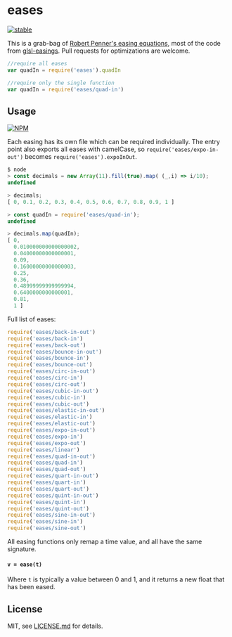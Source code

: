 # eases

[![stable](http://badges.github.io/stability-badges/dist/stable.svg)](http://github.com/badges/stability-badges)

This is a grab-bag of [Robert Penner's easing equations](http://www.robertpenner.com/easing/), most of the code from [glsl-easings](https://www.npmjs.org/package/glsl-easings). Pull requests for optimizations are welcome. 

```js
//require all eases
var quadIn = require('eases').quadIn

//require only the single function
var quadIn = require('eases/quad-in')
```

## Usage

[![NPM](https://nodei.co/npm/eases.png)](https://nodei.co/npm/eases/)

Each easing has its own file which can be required individually. The entry point also exports all eases with camelCase, so `require('eases/expo-in-out')` becomes `require('eases').expoInOut`.

```javascript
$ node
> const decimals = new Array(11).fill(true).map( (_,i) => i/10);
undefined

> decimals;
[ 0, 0.1, 0.2, 0.3, 0.4, 0.5, 0.6, 0.7, 0.8, 0.9, 1 ]

> const quadIn = require('eases/quad-in');
undefined

> decimals.map(quadIn);
[ 0,
  0.010000000000000002,
  0.04000000000000001,
  0.09,
  0.16000000000000003,
  0.25,
  0.36,
  0.48999999999999994,
  0.6400000000000001,
  0.81,
  1 ]
```

Full list of eases:

```js
require('eases/back-in-out')
require('eases/back-in')
require('eases/back-out')
require('eases/bounce-in-out')
require('eases/bounce-in')
require('eases/bounce-out')
require('eases/circ-in-out')
require('eases/circ-in')
require('eases/circ-out')
require('eases/cubic-in-out')
require('eases/cubic-in')
require('eases/cubic-out')
require('eases/elastic-in-out')
require('eases/elastic-in')
require('eases/elastic-out')
require('eases/expo-in-out')
require('eases/expo-in')
require('eases/expo-out')
require('eases/linear')
require('eases/quad-in-out')
require('eases/quad-in')
require('eases/quad-out')
require('eases/quart-in-out')
require('eases/quart-in')
require('eases/quart-out')
require('eases/quint-in-out')
require('eases/quint-in')
require('eases/quint-out')
require('eases/sine-in-out')
require('eases/sine-in')
require('eases/sine-out')
```

All easing functions only remap a time value, and all have the same signature.

#### ```v = ease(t)```

Where `t` is typically a value between 0 and 1, and it returns a new float that has been eased. 

## License

MIT, see [LICENSE.md](http://github.com/mattdesl/eases/blob/master/LICENSE.md) for details.
